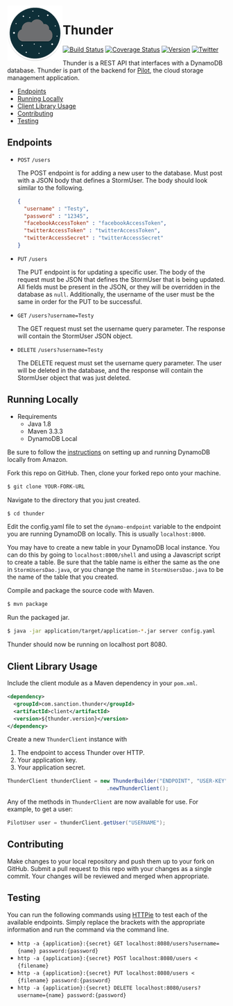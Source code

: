 <img align="left" src="application/src/main/resources/logo.png">

# Thunder
[![Build Status](https://travis-ci.org/RohanNagar/thunder.svg?branch=master)](https://travis-ci.org/RohanNagar/thunder)
[![Coverage Status](https://coveralls.io/repos/github/RohanNagar/thunder/badge.svg?branch=master&dummy=1)](https://coveralls.io/github/RohanNagar/thunder?branch=master)
[![Version](https://img.shields.io/badge/version-v0.4.1-7f8c8d.svg)](https://github.com/RohanNagar/thunder/releases)
[![Twitter](https://img.shields.io/badge/twitter-%40RohanNagar22-00aced.svg)](http://twitter.com/RohanNagar22)

Thunder is a REST API that interfaces with a DynamoDB database. Thunder is part of the backend for [Pilot](https://github.com/RohanNagar/pilot-osx), the cloud storage management application.

* [Endpoints](#endpoints)
* [Running Locally](#running-locally)
* [Client Library Usage](#client-library-usage)
* [Contributing](#contributing)
* [Testing](#testing)

## Endpoints
- `POST` `/users`
  
  The POST endpoint is for adding a new user to the database. Must post with a JSON body that defines a StormUser. The body should look similar to the following.

  ```json
  {
    "username" : "Testy",
    "password" : "12345",
    "facebookAccessToken" : "facebookAccessToken",
    "twitterAccessToken" : "twitterAccessToken",
    "twitterAccessSecret" : "twitterAccessSecret"
  }
  ```
  
- `PUT` `/users`

  The PUT endpoint is for updating a specific user. The body of the request must be JSON that defines the StormUser that is being updated. All fields must be present in the JSON, or they will be overridden in the database as `null`. Additionally, the username of the user must be the same in order for the PUT to be successful.
  
- `GET` `/users?username=Testy`
  
  The GET request must set the username query parameter. The response will contain the StormUser JSON object.

- `DELETE` `/users?username=Testy`

  The DELETE request must set the username query parameter. The user will be deleted in the database, and the response will contain the StormUser object that was just deleted.

## Running Locally
- Requirements
  - Java 1.8
  - Maven 3.3.3
  - DynamoDB Local

Be sure to follow the [instructions](http://docs.aws.amazon.com/amazondynamodb/latest/developerguide/Tools.DynamoDBLocal.html) on setting up and running DynamoDB locally from Amazon.

Fork this repo on GitHub. Then, clone your forked repo onto your machine.

```bash
$ git clone YOUR-FORK-URL
```

Navigate to the directory that you just created.

```bash
$ cd thunder
```

Edit the config.yaml file to set the `dynamo-endpoint` variable to the endpoint you are running DynamoDB on locally. This is usually `localhost:8000`.

You may have to create a new table in your DynamoDB local instance. You can do this by going to `localhost:8000/shell` and using a Javascript script to create a table. Be sure that the table name is either the same as the one in `StormUsersDao.java`, or you change the name in `StormUsersDao.java` to be the name of the table that you created.

Compile and package the source code with Maven.

```bash
$ mvn package
```

Run the packaged jar.

```bash
$ java -jar application/target/application-*.jar server config.yaml
```

Thunder should now be running on localhost port 8080.

## Client Library Usage

Include the client module as a Maven dependency in your `pom.xml`.

```xml
<dependency>
  <groupId>com.sanction.thunder</groupId>
  <artifactId>client</artifactId>
  <version>${thunder.version}</version>
</dependency>
```

Create a new `ThunderClient` instance with
  1. The endpoint to access Thunder over HTTP.
  2. Your application key.
  3. Your application secret.

```java
ThunderClient thunderClient = new ThunderBuilder("ENDPOINT", "USER-KEY", "USER_SECRET")
                                .newThunderClient();
```

Any of the methods in `ThunderClient` are now available for use. For example, to get a user:

```java
PilotUser user = thunderClient.getUser("USERNAME");
```

## Contributing
Make changes to your local repository and push them up to your fork on GitHub.
Submit a pull request to this repo with your changes as a single commit.
Your changes will be reviewed and merged when appropriate.

## Testing
You can run the following commands using [HTTPie](https://github.com/jkbrzt/httpie) to test each of the available endpoints. Simply replace the brackets with the appropriate information and run the command via the command line.

- `http -a {application}:{secret} GET localhost:8080/users?username={name} password:{password}`
- `http -a {application}:{secret} POST localhost:8080/users < {filename}`
- `http -a {application}:{secret} PUT localhost:8080/users < {filename} password:{password}`
- `http -a {application}:{secret} DELETE localhost:8080/users?username={name} password:{password}`
